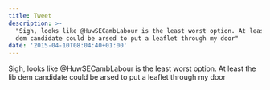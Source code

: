 ```yaml
---
title: Tweet
description: >-
  "Sigh, looks like @HuwSECambLabour is the least worst option. At least the lib
  dem candidate could be arsed to put a leaflet through my door"
date: '2015-04-10T08:04:40+01:00'
---
```

Sigh, looks like @HuwSECambLabour is the least worst option. At least the lib dem candidate could be arsed to put a leaflet through my door
